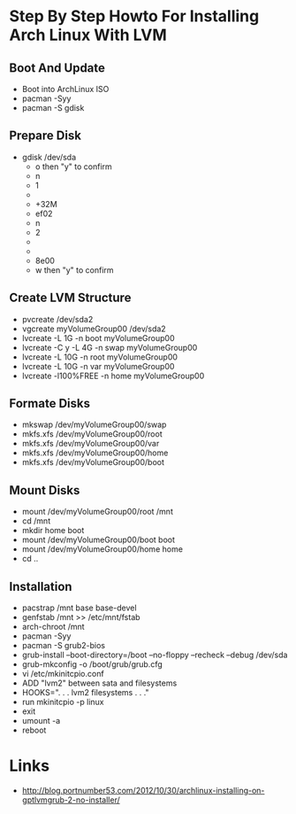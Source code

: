 # Step By Step Howto For Installing Arch Linux With LVM

## Boot And Update

* Boot into ArchLinux ISO
* pacman -Syy
* pacman -S gdisk

## Prepare Disk

* gdisk /dev/sda
    * o   then "y" to confirm
    * n
    * 1
    * <enter>
    * +32M
    * ef02
    * n
    * 2
    * <enter>
    * <enter>
    * 8e00
    * w  then "y"  to confirm

## Create LVM Structure

* pvcreate /dev/sda2
* vgcreate myVolumeGroup00 /dev/sda2
* lvcreate -L 1G -n boot myVolumeGroup00
* lvcreate -C y -L 4G -n swap myVolumeGroup00
* lvcreate -L 10G -n root myVolumeGroup00
* lvcreate -L 10G -n var myVolumeGroup00
* lvcreate -l100%FREE -n home myVolumeGroup00

## Formate Disks

* mkswap /dev/myVolumeGroup00/swap
* mkfs.xfs /dev/myVolumeGroup00/root
* mkfs.xfs /dev/myVolumeGroup00/var
* mkfs.xfs /dev/myVolumeGroup00/home
* mkfs.xfs /dev/myVolumeGroup00/boot

## Mount Disks

* mount /dev/myVolumeGroup00/root /mnt
* cd /mnt
* mkdir home boot
* mount /dev/myVolumeGroup00/boot boot
* mount /dev/myVolumeGroup00/home home
* cd ..

## Installation

* pacstrap /mnt base base-devel
* genfstab /mnt >> /etc/mnt/fstab
* arch-chroot /mnt
* pacman -Syy
* pacman -S grub2-bios
* grub-install –boot-directory=/boot –no-floppy –recheck –debug /dev/sda
* grub-mkconfig -o /boot/grub/grub.cfg
* vi /etc/mkinitcpio.conf
* ADD "lvm2" between sata and filesystems
* HOOKS=". . . lvm2 filesystems . . ."
* run mkinitcpio -p linux
* exit
* umount -a
* reboot

# Links

* http://blog.portnumber53.com/2012/10/30/archlinux-installing-on-gptlvmgrub-2-no-installer/
